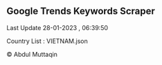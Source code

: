 

## Google Trends Keywords Scraper 
 
Last Update 28-01-2023 , 06:39:50

Country List :
VIETNAM.json



© Abdul Muttaqin 
